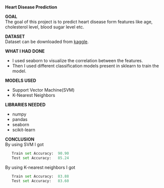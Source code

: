 **Heart Disease Prediction**

**GOAL** <br>
The goal of this project is to predict heart disease form features like age, cholesterol level, blood sugar level etc.

**DATASET**<br>
Dataset can be downloaded from [kaggle](https://www.kaggle.com/ronitf/heart-disease-uci).

**WHAT I HAD DONE**<br>
- I used seaborn to visualize the correlation between the features.
- Then I used different classification models present in sklearn to train the model.

**MODELS USED**
-  Support Vector Machine(SVM)
-  K-Nearest Neighbors

**LIBRARIES NEEDED**<br>
- numpy
- pandas
- seaborn
- scikit-learn

**CONCLUSION**<br>
By using SVM I got 
 ```python
    Train set Accuracy:  90.90
    Test set Accuracy:   85.24
 ``` 

 By using K-nearest neighbors I got 
 ```python
    Train set Accuracy:  83.88
    Test set Accuracy:   83.60
 ``` 

